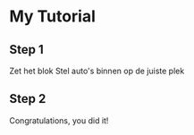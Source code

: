 
# My Tutorial

## Step 1

Zet het blok Stel auto's binnen op de juiste plek

## Step 2

Congratulations, you did it!
 